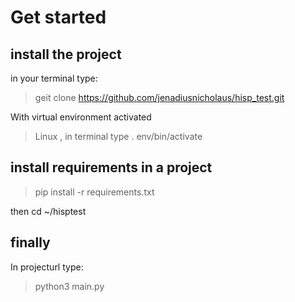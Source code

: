# Get started

## install the project

in your terminal type:
>geit clone https://github.com/jenadiusnicholaus/hisp_test.git

With virtual environment activated

> Linux , in terminal type . env/bin/activate

## install requirements in a project

> pip install -r requirements.txt

then cd ~/hisptest

## finally

In projecturl type:

 >python3 main.py
